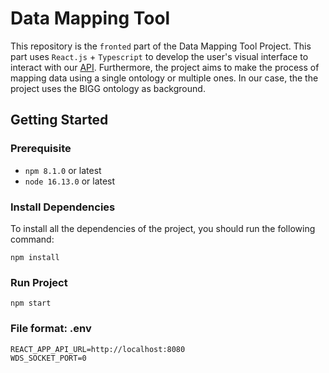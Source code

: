 # Data Mapping Tool

This repository is the `fronted` part of the Data Mapping Tool Project. This part uses `React.js` + `Typescript` to
develop the user's visual interface to interact with our [API](https://github.com/elskater98/data-mapping-tool-api).
Furthermore, the project aims to make the process of mapping data using a single ontology or multiple ones. In our case,
the the project uses the BIGG ontology as background.

## Getting Started

### Prerequisite

- `npm 8.1.0` or latest
- `node 16.13.0` or latest

### Install Dependencies
To install all the dependencies of the project, you should run the following command:

    npm install

### Run Project
    npm start

### File format: .env
    REACT_APP_API_URL=http://localhost:8080
    WDS_SOCKET_PORT=0